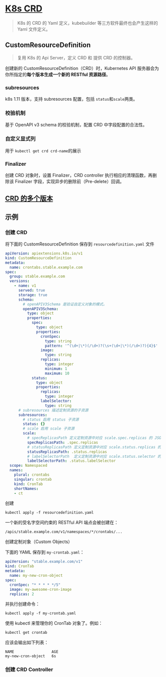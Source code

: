 # [K8s CRD](https://kubernetes.io/docs/tasks/extend-kubernetes/custom-resources/custom-resource-definitions/)

> K8s 的 CRD 的 Yaml 定义，kubebuilder 等三方软件最终也会产生这样的 Yaml 文件定义。

## CustomResourceDefinition

> 复用 K8s 的 Api Server，定义 CRD 和 提供 CRD 的控制器。

创建新的 CustomResourceDefinition（CRD）时，Kubernetes API 服务器会为你所指定的**每个版本生成一个新的 RESTful 资源路径**。

### subresources

k8s 1.11 版本，支持 subresources 配置，包括 `status`和`scale`两类。

### 校验机制

基于 OpenAPI v3 schema 的校验机制，配置 CRD 中字段配置的合法性。

### 自定义显式列

用于 `kubectl get crd crd-name`的展示

### Finalizer

创建 CRD 对象时，设置 Finalizer，CRD controller 执行相应的清理函数，再删除该 Finalizer 字段，实现异步的删除前（Pre-delete）回调。

## [CRD 的多个版本](https://kubernetes.io/zh-cn/docs/tasks/extend-kubernetes/custom-resources/custom-resource-definition-versioning/)



## 示例

### 创建 CRD

将下面的 CustomResourceDefinition 保存到 `resourcedefinition.yaml` 文件

```yaml
apiVersion: apiextensions.k8s.io/v1
kind: CustomResourceDefinition
metadata:
  name: crontabs.stable.example.com
spec:
  group: stable.example.com
  versions:
    - name: v1
      served: true
      storage: true
      schema:
        # openAPIV3Schema 是验证自定义对象的模式。
        openAPIV3Schema:
          type: object
          properties:
            spec:
              type: object
              properties:
                cronSpec:
                  type: string
                  pattern: '^(\d+|\*)(/\d+)?(\s+(\d+|\*)(/\d+)?){4}$'
                image:
                  type: string
                replicas:
                  type: integer
                  minimum: 1
                  maximum: 10
            status:
              type: object
              properties:
                replicas:
                  type: integer
                labelSelector:
                  type: string
      # subresources 描述定制资源的子资源
      subresources:
        # status 启用 status 子资源
        status: {}
        # scale 启用 scale 子资源
        scale:
          # specReplicasPath 定义定制资源中对应 scale.spec.replicas 的 JSON 路径
          specReplicasPath: .spec.replicas
          # statusReplicasPath 定义定制资源中对应 scale.status.replicas 的 JSON 路径 
          statusReplicasPath: .status.replicas
          # labelSelectorPath  定义定制资源中对应 scale.status.selector 的 JSON 路径 
          labelSelectorPath: .status.labelSelector
  scope: Namespaced
  names:
    plural: crontabs
    singular: crontab
    kind: CronTab
    shortNames:
    - ct
```

创建

```shell
kubectl apply -f resourcedefinition.yaml
```

一个新的受名字空间约束的 RESTful API 端点会被创建在：

```
/apis/stable.example.com/v1/namespaces/*/crontabs/...
```

创建定制对象（Custom Objects）

下面的 YAML 保存到 `my-crontab.yaml`：

```yaml
apiVersion: "stable.example.com/v1"
kind: CronTab
metadata:
  name: my-new-cron-object
spec:
  cronSpec: "* * * * */5"
  image: my-awesome-cron-image
  replicas: 2
```

并执行创建命令：

```shell
kubectl apply -f my-crontab.yaml
```

使用 kubectl 来管理你的 CronTab 对象了。例如：

```shell
kubectl get crontab
```

应该会输出如下列表：

```none
NAME                 AGE
my-new-cron-object   6s
```

### 创建 CRD Controller
